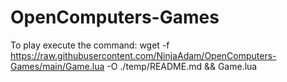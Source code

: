 # OpenComputers-Games

To play execute the command: wget -f https://raw.githubusercontent.com/NinjaAdam/OpenComputers-Games/main/Game.lua -O ./temp/README.md && Game.lua
